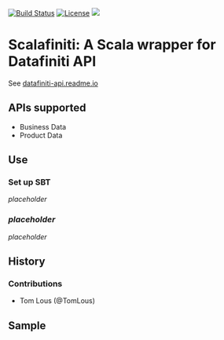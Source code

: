 [![Build Status](https://travis-ci.org/datlinq/scalafiniti.png?branch=master)](https://travis-ci.org/datlinq/scalafiniti)
[![License](http://img.shields.io/:license-Apache%202-red.svg)](http://www.apache.org/licenses/LICENSE-2.0.txt)
[<img src="https://img.shields.io/maven-central/v/com.datlinq/scalafiniti.svg?label=latest%20release"/>](http://search.maven.org/#search%7Cga%7C1%7Ca%3A%22scalafiniti%22)

# Scalafiniti: A Scala wrapper for Datafiniti API
See [datafiniti-api.readme.io](https://datafiniti-api.readme.io/)

## APIs supported
- Business Data
- Product Data

## Use

### Set up SBT
_placeholder_

### _placeholder_

_placeholder_


## History

### Contributions
- Tom Lous (@TomLous) 

## Sample


